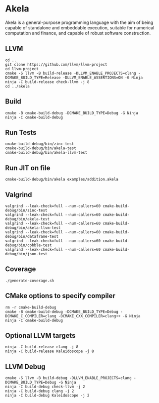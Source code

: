 # Akela
Akela is a general-purpose programming language with the aim of being
capable of standalone and embeddable execution,
suitable for numerical computation and finance,
and capable of robust software construction.

## LLVM
    cd ..
    git clone https://github.com/llvm/llvm-project
    cd llvm-project
	cmake -S llvm -B build-release -DLLVM_ENABLE_PROJECTS=clang -DCMAKE_BUILD_TYPE=Release -DLLVM_ENABLE_ASSERTIONS=ON -G Ninja
	ninja -C build-release check-llvm -j 8
    cd ../akela

## Build
    cmake -B cmake-build-debug -DCMAKE_BUILD_TYPE=Debug -G Ninja
    ninja -C cmake-build-debug

## Run Tests
    cmake-build-debug/bin/zinc-test
    cmake-build-debug/bin/akela-test
    cmake-build-debug/bin/akela-llvm-test

## Run JIT on file
    cmake-build-debug/bin/akela examples/addition.akela

## Valgrind
    valgrind --leak-check=full --num-callers=60 cmake-build-debug/bin/zinc-test
    valgrind --leak-check=full --num-callers=60 cmake-build-debug/bin/akela-test
    valgrind --leak-check=full --num-callers=60 cmake-build-debug/bin/akela-llvm-test
    valgrind --leak-check=full --num-callers=60 cmake-build-debug/bin/dataframe-test
    valgrind --leak-check=full --num-callers=60 cmake-build-debug/bin/cobble-test
    valgrind --leak-check=full --num-callers=60 cmake-build-debug/bin/json-test

## Coverage
    ./generate-coverage.sh

## CMake options to specify compiler
    rm -r cmake-build-debug
    cmake -B cmake-build-debug -DCMAKE_BUILD_TYPE=Debug -DCMAKE_C_COMPILER=clang -DCMAKE_CXX_COMPILER=clang++ -G Ninja
    ninja -C cmake-build-debug

## Optional LLVM targets
	ninja -C build-release clang -j 8
	ninja -C build-release Kaleidoscope -j 8

## LLVM Debug
    cmake -S llvm -B build-debug -DLLVM_ENABLE_PROJECTS=clang -DCMAKE_BUILD_TYPE=Debug -G Ninja
	ninja -C build-debug check-llvm -j 2
	ninja -C build-debug clang -j 2
	ninja -C build-debug Kaleidoscope -j 2
